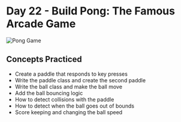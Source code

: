 # Day 22 - Build Pong: The Famous Arcade Game

![Pong Game](https://github.com/laurasmendozad/100-Days-Of-Code-Python/assets/58611097/fd4d524a-b270-4c1c-aad8-a18626a4f139)

## Concepts Practiced

- Create a paddle that responds to key presses
- Write the paddle class and create the second paddle
- Write the ball class and make the ball move
- Add the ball bouncing logic
- How to detect collisions with the paddle
- How to detect when the ball goes out of bounds
- Score keeping and changing the ball speed
